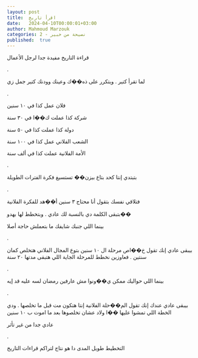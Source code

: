 ```yaml
---
layout: post
title:  اقرأ تاريخ
date:   2024-04-10T00:00:01+03:00
author: Mahmoud Marzouk
categories: 2 - نصيحة من خبير
published:  true
---
```

قراءة التاريخ مفيدة جدا لرجل الأعمال

.

لما تقرأ كتير . ويتكرر على ذه��ك وعينك وودنك كتير جمل زي

.

فلان عمل كذا في ١٠ سنين

شركة كذا عملت ك��ا في ٣٠ سنة

دولة كذا عملت كذا في ٥٠ سنة

الشعب الفلاني عمل كذا في ١٠٠ سنة

الأمة الفلانية عملت كذا في ألف سنة

.

بتبتدي إنتا كحد بتاع بيزن�� تستسيغ فكرة الفترات الطويلة

.

فتلاقي نفسك بتقول أنا محتاج ٣ سنين أ��هد للفكرة الفلانية

بتبقى الكلمة دي بالنسبة لك عادي . وبتخطط لها بهدو��

بينما اللي جنبك شايفك ما بتعملش حاجة أصلا

.

بيبقى عادي إنك تقول خ��اص مرحلة ال ١٠ سنين بتوع المجال الفلاني هتخلص
كمان سنتين . فعاوزين نخطط للمرحلة الجاية اللي هتبقى مدتها ٢٠
سنة

.

بينما اللي حواليك ممكن ي��ونوا مش عارفين رمضان لسه عليه قد
إيه

.

بيبقى عادي عندك إنك تقول الم��حلة الفلانية إنتا هتكون مت قبل ما تخلصها .
ودي الخطة اللي تمشوا عليها ��ا ولاد عشان تخلصوها بعد ما اموت ب ١٠
سنين

عادي جدا من غير تأثر

.

التخطيط طويل المدى دا هو نتاج لتراكم قراءات التاريخ
